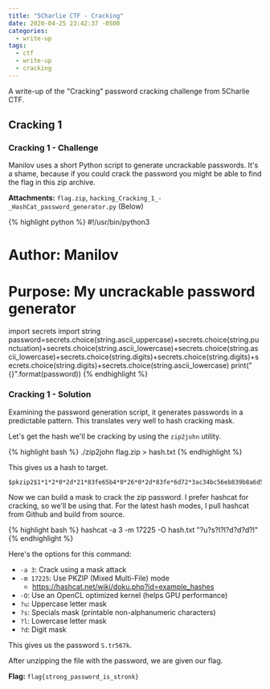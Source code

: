 ```yaml
---
title: "5Charlie CTF - Cracking"
date: 2020-04-25 23:42:37 -0500
categories:
  - write-up
tags:
  - ctf
  - write-up
  - cracking
---
```


A write-up of the "Cracking" password cracking challenge from 5Charlie CTF.

## Cracking 1

### Cracking 1 - Challenge

Manilov uses a short Python script to generate uncrackable passwords. It's a shame, because if you could crack the password you might be able to find the flag in this zip archive.

**Attachments:**  `flag.zip`, `hacking_Cracking_1_-_HashCat_password_generator.py` (Below)

{% highlight python %}
#!/usr/bin/python3
# Author: Manilov
# Purpose: My uncrackable password generator
import secrets
import string
password=secrets.choice(string.ascii_uppercase)+secrets.choice(string.punctuation)+secrets.choice(string.ascii_lowercase)+secrets.choice(string.ascii_lowercase)+secrets.choice(string.digits)+secrets.choice(string.digits)+secrets.choice(string.digits)+secrets.choice(string.ascii_lowercase)
print("{}".format(password))
{% endhighlight %}

### Cracking 1 - Solution

Examining the password generation script, it generates passwords in a predictable pattern.
This translates very well to hash cracking mask.

Let's get the hash we'll be cracking by using the `zip2john` utility.

{% highlight bash %}
./zip2john flag.zip > hash.txt
{% endhighlight %}

This gives us a hash to target.

``` text
$pkzip2$1*1*2*0*2d*21*83fe65b4*0*26*0*2d*83fe*6d72*3ac34bc56eb839b8a6d5d5559a19d653162d14529a75b76c1b9714728a6db32b001b3a8df475d0ae87dd19bc94*$/pkzip2$
```

Now we can build a mask to crack the zip password.
I prefer hashcat for cracking, so we'll be using that.
For the latest hash modes, I pull hashcat from Github and build from source.

{% highlight bash %}
hashcat -a 3 -m 17225 -O hash.txt "?u?s?l?l?d?d?d?l"
{% endhighlight %}

Here's the options for this command:

- `-a 3`: Crack using a mask attack
- `-m 17225`: Use PKZIP (Mixed Multi-File) mode
  - <https://hashcat.net/wiki/doku.php?id=example_hashes>
- `-O`: Use an OpenCL optimized kernel (helps GPU performance)
- `?u`: Uppercase letter mask
- `?s`: Specials mask (printable non-alphanumeric characters)
- `?l`: Lowercase letter mask
- `?d`: Digit mask

This gives us the password `S.tr567k`.

After unzipping the file with the password, we are given our flag.

**Flag:** `flag{strong_password_is_stronk}`
